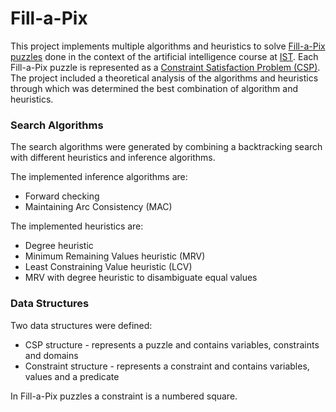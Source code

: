 # Fill-a-Pix
This project implements multiple algorithms and heuristics to solve [Fill-a-Pix puzzles](http://www.conceptispuzzles.com/index.aspx?uri=puzzle/fill-a-pix) done in the context of the artificial intelligence course at [IST](http://tecnico.ulisboa.pt/en/). Each Fill-a-Pix puzzle is represented as a [Constraint Satisfaction Problem (CSP)](http://en.wikipedia.org/wiki/Constraint_satisfaction_problem). The project included a theoretical analysis of the algorithms and heuristics through which was determined the best combination of algorithm and heuristics.

<h3> Search Algorithms </h3>

The search algorithms were generated by combining a backtracking search with different heuristics and inference algorithms.

The implemented inference algorithms are:
  - Forward checking
  - Maintaining Arc Consistency (MAC)
  
The implemented heuristics are:
  - Degree heuristic
  - Minimum Remaining Values heuristic (MRV)
  - Least Constraining Value heuristic (LCV)
  - MRV with degree heuristic to disambiguate equal values
  
<h3> Data Structures </h3>

Two data structures were defined:
  - CSP structure - represents a puzzle and contains variables, constraints and domains
  - Constraint structure - represents a constraint and contains variables, values and a predicate

In Fill-a-Pix puzzles a constraint is a numbered square.

  
